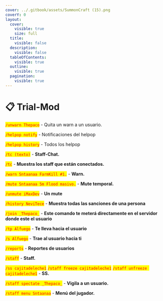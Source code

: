 ```yaml
---
cover: ../.gitbook/assets/SummonCraft (15).png
coverY: 0
layout:
  cover:
    visible: true
    size: full
  title:
    visible: false
  description:
    visible: false
  tableOfContents:
    visible: true
  outline:
    visible: true
  pagination:
    visible: true
---
```


# 📋 Trial-Mod

<mark style="color:red;">`/unwarn Thepaco`</mark> - Quita un warn a un usuario.

<mark style="color:red;">`/helpop notify`</mark> - Notificaciones del helpop

<mark style="color:red;">`/helpop history`</mark> - Todos los helpop

<mark style="color:red;">`/tc (texto)`</mark> - **Staff-Chat.**

<mark style="color:red;">`/tc`</mark> - **Muestra los staff que están conectados.**

<mark style="color:red;">`/warn Sntaanaa FarmKill #1.`</mark> - **Warn.**

<mark style="color:red;">`/mute Sntaanaa 5m Flood masivo.`</mark> - **Mute temporal.**

<mark style="color:red;">`/unmute iMaxDev`</mark> - **Un mute**

<mark style="color:red;">`/history NeviTece`</mark> - **Muestra todas las sanciones de una persona**

<mark style="color:red;">`/join _Thepaco_`</mark> - **Este comando te meterá directamente en el servidor donde este el usuario**

<mark style="color:red;">`/tp Alfuego`</mark> - **Te lleva hacia el usuario**

<mark style="color:red;">`/s Alfuego`</mark> - **Trae al usuario hacia ti**

<mark style="color:red;">`/reports`</mark> - **Reportes de usuarios**

<mark style="color:red;">`/staff`</mark> - **Staff.**

<mark style="color:red;">`/ss cajitadeleche1`</mark> <mark style="color:red;">`/staff freeze cajitadeleche1`</mark> <mark style="color:red;">`/staff unfreeze cajitadeleche1`</mark> - **SS.**

<mark style="color:red;">`/staff spectate _Thepaco_`</mark> - **Vigila a un usuario.**

<mark style="color:red;">`/staff menu Sntaanaa`</mark> - **Menú del jugador.**
